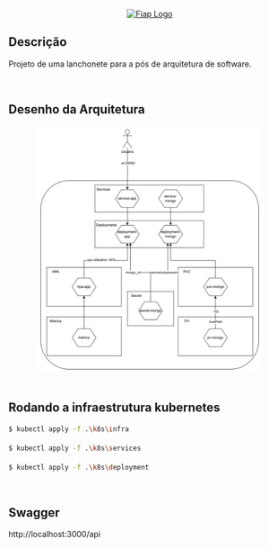 <p align="center">
  <a href="https://vestibular.fiap.com.br" target="blank"><img src="https://vestibular.fiap.com.br/imagens/logo-fiap.png" width="120" alt="Fiap Logo" /></a>
</p>


## Descrição
Projeto de uma lanchonete para a pós de arquitetura de software.

<br>

## Desenho da Arquitetura
<div align="center">
  <img src="./assets/img/Architecture.png" width="400">
</div>

<br>

## Rodando a infraestrutura kubernetes

```bash
$ kubectl apply -f .\k8s\infra

$ kubectl apply -f .\k8s\services

$ kubectl apply -f .\k8s\deployment
```

<br>

##  Swagger
http://localhost:3000/api
